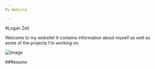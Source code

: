 ```yaml
---
My Website

---
```


#Logan Zell

Welcome to my website! It contains information about myself as well as some of the projects I'm working on.

![Image](https://scontent-lga3-1.xx.fbcdn.net/v/t1.0-9/16473032_1392685884116681_1546247088125694999_n.jpg?oh=fa3bdd5500476bb6c5fef6feabdfd7ee&oe=5945CA14)

##Resume


